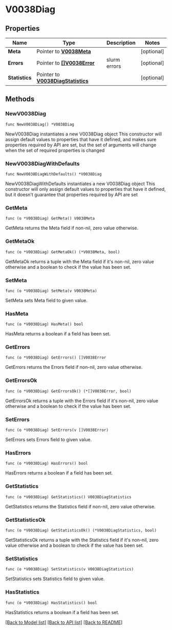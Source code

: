 # V0038Diag

## Properties

Name | Type | Description | Notes
------------ | ------------- | ------------- | -------------
**Meta** | Pointer to [**V0038Meta**](V0038Meta.md) |  | [optional] 
**Errors** | Pointer to [**[]V0038Error**](V0038Error.md) | slurm errors | [optional] 
**Statistics** | Pointer to [**V0038DiagStatistics**](V0038DiagStatistics.md) |  | [optional] 

## Methods

### NewV0038Diag

`func NewV0038Diag() *V0038Diag`

NewV0038Diag instantiates a new V0038Diag object
This constructor will assign default values to properties that have it defined,
and makes sure properties required by API are set, but the set of arguments
will change when the set of required properties is changed

### NewV0038DiagWithDefaults

`func NewV0038DiagWithDefaults() *V0038Diag`

NewV0038DiagWithDefaults instantiates a new V0038Diag object
This constructor will only assign default values to properties that have it defined,
but it doesn't guarantee that properties required by API are set

### GetMeta

`func (o *V0038Diag) GetMeta() V0038Meta`

GetMeta returns the Meta field if non-nil, zero value otherwise.

### GetMetaOk

`func (o *V0038Diag) GetMetaOk() (*V0038Meta, bool)`

GetMetaOk returns a tuple with the Meta field if it's non-nil, zero value otherwise
and a boolean to check if the value has been set.

### SetMeta

`func (o *V0038Diag) SetMeta(v V0038Meta)`

SetMeta sets Meta field to given value.

### HasMeta

`func (o *V0038Diag) HasMeta() bool`

HasMeta returns a boolean if a field has been set.

### GetErrors

`func (o *V0038Diag) GetErrors() []V0038Error`

GetErrors returns the Errors field if non-nil, zero value otherwise.

### GetErrorsOk

`func (o *V0038Diag) GetErrorsOk() (*[]V0038Error, bool)`

GetErrorsOk returns a tuple with the Errors field if it's non-nil, zero value otherwise
and a boolean to check if the value has been set.

### SetErrors

`func (o *V0038Diag) SetErrors(v []V0038Error)`

SetErrors sets Errors field to given value.

### HasErrors

`func (o *V0038Diag) HasErrors() bool`

HasErrors returns a boolean if a field has been set.

### GetStatistics

`func (o *V0038Diag) GetStatistics() V0038DiagStatistics`

GetStatistics returns the Statistics field if non-nil, zero value otherwise.

### GetStatisticsOk

`func (o *V0038Diag) GetStatisticsOk() (*V0038DiagStatistics, bool)`

GetStatisticsOk returns a tuple with the Statistics field if it's non-nil, zero value otherwise
and a boolean to check if the value has been set.

### SetStatistics

`func (o *V0038Diag) SetStatistics(v V0038DiagStatistics)`

SetStatistics sets Statistics field to given value.

### HasStatistics

`func (o *V0038Diag) HasStatistics() bool`

HasStatistics returns a boolean if a field has been set.


[[Back to Model list]](../README.md#documentation-for-models) [[Back to API list]](../README.md#documentation-for-api-endpoints) [[Back to README]](../README.md)


